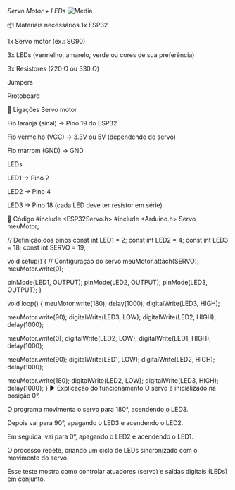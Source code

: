 *Servo Motor + LEDs*
![Media](https://github.com/user-attachments/assets/60e7ce62-9ebc-4083-9904-0d9d1ec1c187)

📦 Materiais necessários
1x ESP32

1x Servo motor (ex.: SG90)

3x LEDs (vermelho, amarelo, verde ou cores de sua preferência)

3x Resistores (220 Ω ou 330 Ω)

Jumpers

Protoboard

🔌 Ligações
Servo motor

Fio laranja (sinal) → Pino 19 do ESP32

Fio vermelho (VCC) → 3.3V ou 5V (dependendo do servo)

Fio marrom (GND) → GND

LEDs

LED1 → Pino 2

LED2 → Pino 4

LED3 → Pino 18
(cada LED deve ter resistor em série)

📜 Código
#include <ESP32Servo.h>
#include <Arduino.h>
Servo meuMotor;

// Definição dos pinos
const int LED1 = 2;
const int LED2 = 4;
const int LED3 = 18;
const int SERVO = 19;

void setup()
{
  // Configuração do servo
  meuMotor.attach(SERVO);
  meuMotor.write(0);

  pinMode(LED1, OUTPUT);
  pinMode(LED2, OUTPUT);
  pinMode(LED3, OUTPUT);
}

void loop()
{
  meuMotor.write(180);
  delay(1000);
  digitalWrite(LED3, HIGH);

  meuMotor.write(90);
  digitalWrite(LED3, LOW);
  digitalWrite(LED2, HIGH);
  delay(1000);

  meuMotor.write(0);
  digitalWrite(LED2, LOW);
  digitalWrite(LED1, HIGH);
  delay(1000);

  meuMotor.write(90);
  digitalWrite(LED1, LOW);
  digitalWrite(LED2, HIGH);
  delay(1000);

  meuMotor.write(180);
  digitalWrite(LED2, LOW);
  digitalWrite(LED3, HIGH);
  delay(1000);
}
▶️ Explicação do funcionamento
O servo é inicializado na posição 0°.

O programa movimenta o servo para 180°, acendendo o LED3.

Depois vai para 90°, apagando o LED3 e acendendo o LED2.

Em seguida, vai para 0°, apagando o LED2 e acendendo o LED1.

O processo repete, criando um ciclo de LEDs sincronizado com o movimento do servo.

Esse teste mostra como controlar atuadores (servo) e saídas digitais (LEDs) em conjunto.

